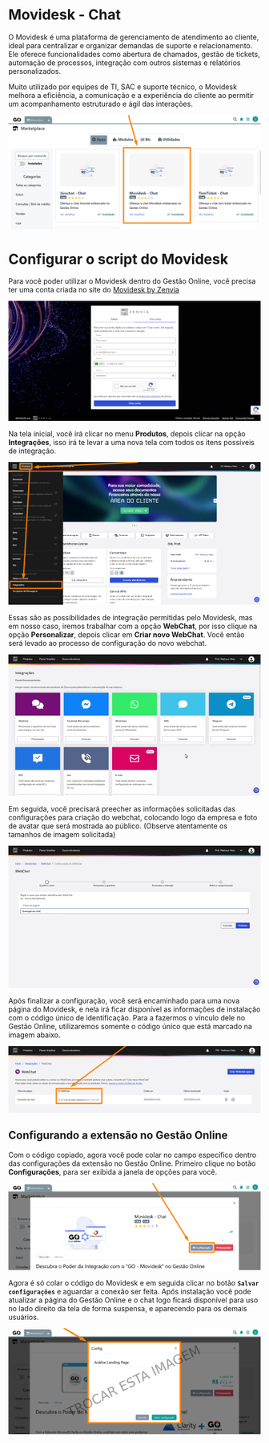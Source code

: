 # Movidesk - Chat

O Movidesk é uma plataforma de gerenciamento de atendimento ao cliente, ideal para centralizar e organizar demandas de suporte e relacionamento. Ele oferece funcionalidades como abertura de chamados, gestão de tickets, automação de processos, integração com outros sistemas e relatórios personalizados. 

Muito utilizado por equipes de TI, SAC e suporte técnico, o Movidesk melhora a eficiência, a comunicação e a experiência do cliente ao permitir um acompanhamento estruturado e ágil das interações.

![](https://github.com/Gestao-Online/public-docs/blob/b599eb9ebe2b8f87b5c60651e5b0bc00929bd2ed/erp-v2/assets/marketplace/movidesk_chat/extensao_movidesk_chat_01.png?raw=true)

# Configurar o script do Movidesk

Para você poder utilizar o Movidesk dentro do Gestão Online, você precisa ter uma conta criada no site do [Movidesk by Zenvia](https://accounts.zenvia.com/login)

![](https://github.com/Gestao-Online/public-docs/blob/b599eb9ebe2b8f87b5c60651e5b0bc00929bd2ed/erp-v2/assets/marketplace/movidesk_chat/extensao_movidesk_chat_02.png?raw=true)

Na tela inicial, você irá clicar no menu **Produtos**, depois clicar na opção **Integrações**, isso irá te levar a uma nova tela com todos os itens possíveis de integração.

![](https://github.com/Gestao-Online/public-docs/blob/b599eb9ebe2b8f87b5c60651e5b0bc00929bd2ed/erp-v2/assets/marketplace/movidesk_chat/extensao_movidesk_chat_03.png?raw=true)

Essas são as possibilidades de integração permitidas pelo Movidesk, mas em nosso caso, iremos trabalhar com a opção **WebChat**, por isso clique na opção **Personalizar**, depois clicar em **Criar novo WebChat**. Você então será levado ao processo de configuração do novo webchat.

![](https://github.com/Gestao-Online/public-docs/blob/b599eb9ebe2b8f87b5c60651e5b0bc00929bd2ed/erp-v2/assets/marketplace/movidesk_chat/extensao_movidesk_chat_04.gif?raw=true)

Em seguida, você precisará preecher as informações solicitadas das configurações para criação do webchat, colocando logo da empresa e foto de avatar que será mostrada ao público. (Observe atentamente os tamanhos de imagem solicitada)

![](https://github.com/Gestao-Online/public-docs/blob/b599eb9ebe2b8f87b5c60651e5b0bc00929bd2ed/erp-v2/assets/marketplace/movidesk_chat/extensao_movidesk_chat_05.gif?raw=true)

Após finalizar a configuração, você será encaminhado para uma nova página do Movidesk, e nela irá ficar disponível as informações de instalação com o código único de identificação. Para a fazermos o vínculo dele no Gestão Online, utilizaremos somente o código único que está marcado na imagem abaixo.

![](https://github.com/Gestao-Online/public-docs/blob/b599eb9ebe2b8f87b5c60651e5b0bc00929bd2ed/erp-v2/assets/marketplace/movidesk_chat/extensao_movidesk_chat_06.png?raw=true)

## Configurando a extensão no Gestão Online

Com o código copiado, agora você pode colar no campo específico dentro das configurações da extensão no Gestão Online. Primeiro clique no botão **Configurações**, para ser exibida a janela de opções para você.

![](https://github.com/Gestao-Online/public-docs/blob/b599eb9ebe2b8f87b5c60651e5b0bc00929bd2ed/erp-v2/assets/marketplace/movidesk_chat/extensao_movidesk_chat_07.png?raw=true)

Agora é só colar o código do Movidesk e em seguida clicar no botão **`Salvar configurações`** e aguardar a conexão ser feita. Após instalação você pode atualizar a página do Gestão Online e o chat logo ficará disponível para uso no lado direito da tela de forma suspensa, e aparecendo para os demais usuários.

![](https://github.com/Gestao-Online/public-docs/blob/98b0725276398cdddc6226354d56b427d2ce8fc1/erp-v2/assets/marketplace/clarity_loja/extensao_clarity_loja_06.png?raw=true)